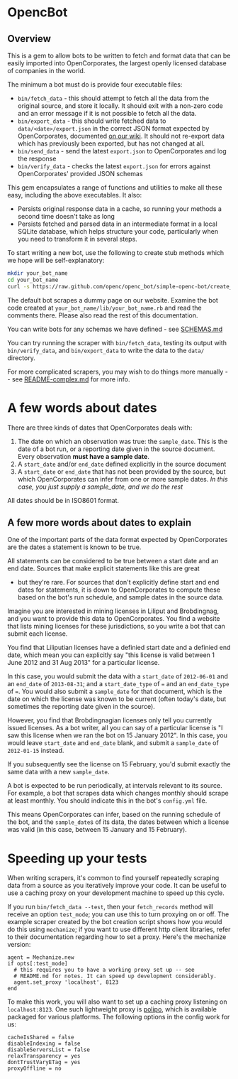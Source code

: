 # OpencBot

## Overview

This is a gem to allow bots to be written to fetch and format data
that can be easily imported into OpenCorporates, the largest openly
licensed database of companies in the world.

The minimum a bot must do is provide four executable files:

 * `bin/fetch_data` - this should attempt to fetch all the data from
   the original source, and store it locally. It should exit with a
   non-zero code and an error message if it is not possible to fetch
   all the data.
 * `bin/export_data` - this should write fetched data to
   `data/<date>/export.json` in the correct JSON format expected by
   OpenCorporates, documented
   [on our wiki](http://wiki.opencorporates.com/bot-schemas). It
   should not re-export data which has previously been exported, but
   has not changed at all.
 * `bin/send_data` - send the latest `export.json` to OpenCorporates
   and log the response
 * `bin/verify_data` - checks the latest `export.json` for errors
   against OpenCorporates' provided JSON schemas

This gem encapsulates a range of functions and utilities to make all
these easy, including the above executables. It also:

 * Persists original response data in a cache, so running your
   methods a second time doesn't take as long
 * Persists fetched and parsed data in an intermediate format in a
   local SQLite database, which helps structure your code,
   particularly when you need to transform it in several steps.

To start writing a new bot, use the following to create stub methods
which we hope will be self-explanatory:

```bash
mkdir your_bot_name
cd your_bot_name
curl -s https://raw.github.com/openc/openc_bot/simple-openc-bot/create_simple_licence_bot.sh | bash
```

The default bot scrapes a dummy page on our website. Examine the bot
code created at `your_bot_name/lib/your_bot_name.rb` and read the
comments there.  Please also read the rest of this documentation.

You can write bots for any schemas we have defined - see
[SCHEMAS.md](./SCHEMAS.md)

You can try running the scraper with `bin/fetch_data`, testing its
output with `bin/verify_data`, and `bin/export_data` to write the data
to the `data/` directory.

For more complicated scrapers, you may wish to do things more manually
-- see [README-complex.md](./README-complex.md) for more info.

# A few words about dates

There are three kinds of dates that OpenCorporates deals with:

1. The date on which an observation was true: the `sample_date`. This
is the date of a bot run, or a reporting date given in the source
document. Every observation **must have a sample date**.
2. A `start_date` and/or `end_date` defined explicitly in the source
document
3. A `start_date` or `end_date` that has not been provided by the
source, but which OpenCorporates can infer from one or more sample
dates. *In this case, you just supply a sample_date, and we do the
rest*

All dates should be in ISO8601 format.

## A few more words about dates to explain

One of the important parts of the data format expected by
OpenCorporates are the dates a statement is known to be true.

All statements can be considered to be true between a start date and
an end date. Sources that make explicit statements like this are great
- but they're rare. For sources that don't explicitly define start and
end dates for statements, it is down to OpenCorporates to compute
these based on the bot's run schedule, and sample dates in the source
data.

Imagine you are interested in mining licenses in Liliput and
Brobdingnag, and you want to provide this data to OpenCorporates. You
find a website that lists mining licenses for these jurisdictions, so
you write a bot that can submit each license.

You find that Liliputian licenses have a definied start date and a
definied end date, which mean you can explicitly say "this license is
valid between 1 June 2012 and 31 Aug 2013" for a particular license.

In this case, you would submit the data with a `start_date` of
`2012-06-01` and an `end_date` of `2013-08-31`; and a
`start_date_type` of `=` and an `end_date_type` of `=`. You would
also submit a `sample_date` for that document, which is the date on
which the license was known to be current (often today's date, but
sometimes the reporting date given in the source).

However, you find that Brobdingnagian licenses only tell you currently
issued licenses. As a bot writer, all you can say of a particular
license is "I saw this license when we ran the bot on 15 January
2012". In this case, you would leave `start_date` and `end_date`
blank, and submit a `sample_date` of `2012-01-15` instead.

If you subsequently see the license on 15 February, you'd submit
exactly the same data with a new `sample_date`.

A bot is expected to be run periodically, at intervals relevant to its
source. For example, a bot that scrapes data which changes monthly should
scrape at least monthly. You should indicate this in the bot's
`config.yml` file.

This means OpenCorporates can infer, based on the running schedule of
the bot, and the `sample_date`s of its data, the dates between which a
license was valid (in this case, between 15 January and 15 February).

# Speeding up your tests

When writing scrapers, it's common to find yourself repeatedly
scraping data from a source as you iteratively improve your code. It
can be useful to use a caching proxy on your development machine to
speed up this cycle.

If you run `bin/fetch_data --test`, then your `fetch_records` method
will receive an option `test_mode`; you can use this to turn proxying
on or off.  The example scraper created by the bot creation script
shows how you would do this using `mechanize`; if you want to use
different http client libraries, refer to their documentation
regarding how to set a proxy.  Here's the mechanize version:

    agent = Mechanize.new
    if opts[:test_mode]
      # this requires you to have a working proxy set up -- see
      # README.md for notes. It can speed up development considerably.
      agent.set_proxy 'localhost', 8123
    end

To make this work, you will also want to set up a caching proxy
listening on `localhost:8123`.  One such lightweight proxy is
[polipo](http://www.pps.univ-paris-diderot.fr/~jch/software/polipo/),
which is available packaged for various platforms.  The following
options in the config work for us:

    cacheIsShared = false
    disableIndexing = false
    disableServersList = false
    relaxTransparency = yes
    dontTrustVaryETag = yes
    proxyOffline = no

